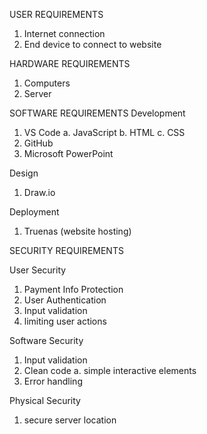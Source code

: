 USER REQUIREMENTS
1. Internet connection
2. End device to connect to website

HARDWARE REQUIREMENTS
1. Computers
2. Server

SOFTWARE REQUIREMENTS
Development
1. VS Code
   a. JavaScript
   b. HTML
   c. CSS
2. GitHub
3. Microsoft PowerPoint

Design
1. Draw.io

Deployment
1. Truenas (website hosting)


SECURITY REQUIREMENTS

User Security
1. Payment Info Protection
2. User Authentication
3. Input validation
4. limiting user actions

Software Security
1. Input validation
2. Clean code 
  a. simple interactive elements
3. Error handling 

Physical Security
1. secure server location
